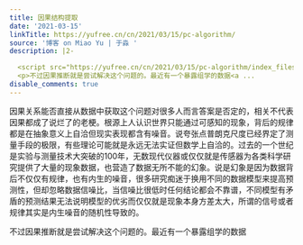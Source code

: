 ```yaml
---
title: 因果结构提取
date: '2021-03-15'
linkTitle: https://yufree.cn/cn/2021/03/15/pc-algorithm/
source: '博客 on Miao Yu | 于淼 '
description: |2-

  <script src="https://yufree.cn/cn/2021/03/15/pc-algorithm/index_files/header-attrs/header-attrs.js"></script> <p>因果关系能否直接从数据中获取这个问题对很多人而言答案是否定的，相关不代表因果都成了说烂了的老梗。根源上人认识世界只能通过可感知的现象，背后的规律都是在抽象意义上自洽但现实表现都含有噪音。说夸张点普朗克尺度已经界定了测量手段的极限，有些理论可能就是永远无法实证但数学上自洽的。过去的一个世纪是实验与测量技术大突破的100年，无数现代仪器或仅仅就是传感器为各类科学研究提供了大量的现象数据，也营造了数据无所不能的幻象。说是幻象是因为数据背后不仅仅有规律，也有内生的噪音，很多研究痴迷于换用不同的数据模型来提高预测性，但却忽略数据信噪比，当信噪比很低时任何结论都会不靠谱，不同模型有矛盾的预测结果无法说明模型的优劣而仅仅就是现象本身方差太大，所谓的信号或者规律其实是内生噪音的随机性导致的。</p>
  <p>不过因果推断就是尝试解决这个问题的。最近有一个暴露组学的数据<a ...
disable_comments: true
---
```


<script src="https://yufree.cn/cn/2021/03/15/pc-algorithm/index_files/header-attrs/header-attrs.js"></script> <p>因果关系能否直接从数据中获取这个问题对很多人而言答案是否定的，相关不代表因果都成了说烂了的老梗。根源上人认识世界只能通过可感知的现象，背后的规律都是在抽象意义上自洽但现实表现都含有噪音。说夸张点普朗克尺度已经界定了测量手段的极限，有些理论可能就是永远无法实证但数学上自洽的。过去的一个世纪是实验与测量技术大突破的100年，无数现代仪器或仅仅就是传感器为各类科学研究提供了大量的现象数据，也营造了数据无所不能的幻象。说是幻象是因为数据背后不仅仅有规律，也有内生的噪音，很多研究痴迷于换用不同的数据模型来提高预测性，但却忽略数据信噪比，当信噪比很低时任何结论都会不靠谱，不同模型有矛盾的预测结果无法说明模型的优劣而仅仅就是现象本身方差太大，所谓的信号或者规律其实是内生噪音的随机性导致的。</p>
<p>不过因果推断就是尝试解决这个问题的。最近有一个暴露组学的数据<a ...